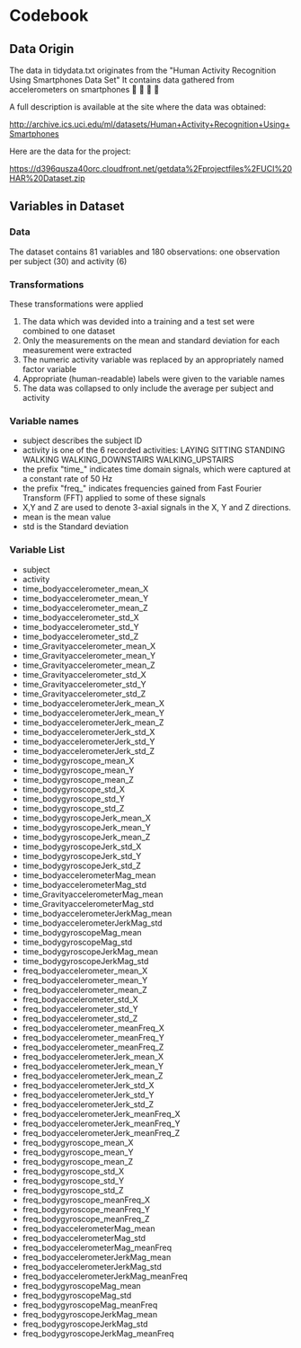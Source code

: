 # Codebook
## Data Origin
The data in tidydata.txt originates from the "Human Activity Recognition Using Smartphones Data Set"
It contains data gathered from accelerometers on smartphones :running_shirt_with_sash: :running_shirt_with_sash: :running_shirt_with_sash: :running_shirt_with_sash:

A full description is available at the site where the data was obtained:

http://archive.ics.uci.edu/ml/datasets/Human+Activity+Recognition+Using+Smartphones

Here are the data for the project:

https://d396qusza40orc.cloudfront.net/getdata%2Fprojectfiles%2FUCI%20HAR%20Dataset.zip

## Variables in Dataset

### Data
The dataset contains 81 variables and 180 observations: one observation per subject (30) and activity (6)

### Transformations
These transformations were applied
1. The data which was devided into a training and a test set were combined to one dataset
2. Only the measurements on the mean and standard deviation for each measurement were extracted
3. The numeric activity variable was replaced by an appropriately named factor variable
4. Appropriate (human-readable) labels were given to the variable names
5. The data was collapsed to only include the average per subject and activity

### Variable names

* subject describes the subject ID
* activity is one of the 6 recorded activities: LAYING SITTING STANDING WALKING WALKING_DOWNSTAIRS WALKING_UPSTAIRS
* the prefix "time_" indicates time domain signals, which were captured at a constant rate of 50 Hz
* the prefix "freq_" indicates frequencies gained from Fast Fourier Transform (FFT) applied to some of these signals
* X,Y and Z are used to denote 3-axial signals in the X, Y and Z directions.
* mean is the mean value
* std is the Standard deviation 

### Variable List

* subject
* activity
* time_bodyaccelerometer_mean_X
* time_bodyaccelerometer_mean_Y
* time_bodyaccelerometer_mean_Z
* time_bodyaccelerometer_std_X
* time_bodyaccelerometer_std_Y
* time_bodyaccelerometer_std_Z
* time_Gravityaccelerometer_mean_X
* time_Gravityaccelerometer_mean_Y
* time_Gravityaccelerometer_mean_Z
* time_Gravityaccelerometer_std_X
* time_Gravityaccelerometer_std_Y
* time_Gravityaccelerometer_std_Z
* time_bodyaccelerometerJerk_mean_X
* time_bodyaccelerometerJerk_mean_Y
* time_bodyaccelerometerJerk_mean_Z
* time_bodyaccelerometerJerk_std_X
* time_bodyaccelerometerJerk_std_Y
* time_bodyaccelerometerJerk_std_Z
* time_bodygyroscope_mean_X
* time_bodygyroscope_mean_Y
* time_bodygyroscope_mean_Z
* time_bodygyroscope_std_X
* time_bodygyroscope_std_Y
* time_bodygyroscope_std_Z
* time_bodygyroscopeJerk_mean_X
* time_bodygyroscopeJerk_mean_Y
* time_bodygyroscopeJerk_mean_Z
* time_bodygyroscopeJerk_std_X
* time_bodygyroscopeJerk_std_Y
* time_bodygyroscopeJerk_std_Z
* time_bodyaccelerometerMag_mean
* time_bodyaccelerometerMag_std
* time_GravityaccelerometerMag_mean
* time_GravityaccelerometerMag_std
* time_bodyaccelerometerJerkMag_mean
* time_bodyaccelerometerJerkMag_std
* time_bodygyroscopeMag_mean
* time_bodygyroscopeMag_std
* time_bodygyroscopeJerkMag_mean
* time_bodygyroscopeJerkMag_std
* freq_bodyaccelerometer_mean_X
* freq_bodyaccelerometer_mean_Y
* freq_bodyaccelerometer_mean_Z
* freq_bodyaccelerometer_std_X
* freq_bodyaccelerometer_std_Y
* freq_bodyaccelerometer_std_Z
* freq_bodyaccelerometer_meanFreq_X
* freq_bodyaccelerometer_meanFreq_Y
* freq_bodyaccelerometer_meanFreq_Z
* freq_bodyaccelerometerJerk_mean_X
* freq_bodyaccelerometerJerk_mean_Y
* freq_bodyaccelerometerJerk_mean_Z
* freq_bodyaccelerometerJerk_std_X
* freq_bodyaccelerometerJerk_std_Y
* freq_bodyaccelerometerJerk_std_Z
* freq_bodyaccelerometerJerk_meanFreq_X
* freq_bodyaccelerometerJerk_meanFreq_Y
* freq_bodyaccelerometerJerk_meanFreq_Z
* freq_bodygyroscope_mean_X
* freq_bodygyroscope_mean_Y
* freq_bodygyroscope_mean_Z
* freq_bodygyroscope_std_X
* freq_bodygyroscope_std_Y
* freq_bodygyroscope_std_Z
* freq_bodygyroscope_meanFreq_X
* freq_bodygyroscope_meanFreq_Y
* freq_bodygyroscope_meanFreq_Z
* freq_bodyaccelerometerMag_mean
* freq_bodyaccelerometerMag_std
* freq_bodyaccelerometerMag_meanFreq
* freq_bodyaccelerometerJerkMag_mean
* freq_bodyaccelerometerJerkMag_std
* freq_bodyaccelerometerJerkMag_meanFreq
* freq_bodygyroscopeMag_mean
* freq_bodygyroscopeMag_std
* freq_bodygyroscopeMag_meanFreq
* freq_bodygyroscopeJerkMag_mean
* freq_bodygyroscopeJerkMag_std
* freq_bodygyroscopeJerkMag_meanFreq


